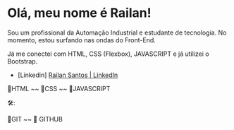 # Olá, meu nome é Railan!



Sou um profissional da Automação Industrial e estudante de tecnologia. No momento, estou surfando nas ondas do Front-End. 

Já me conectei com HTML, CSS (Flexbox), JAVASCRIPT e já utilizei o Bootstrap. 



- [Linkedin] [Railan Santos | LinkedIn](https://www.linkedin.com/in/railan-santos-61b81087/)



 :rocket:HTML  ~~ :rocket:CSS ~~ :rocket:JAVASCRIPT 



:hammer_and_wrench::

:rocket:GIT ~~ :rocket: GITHUB 



